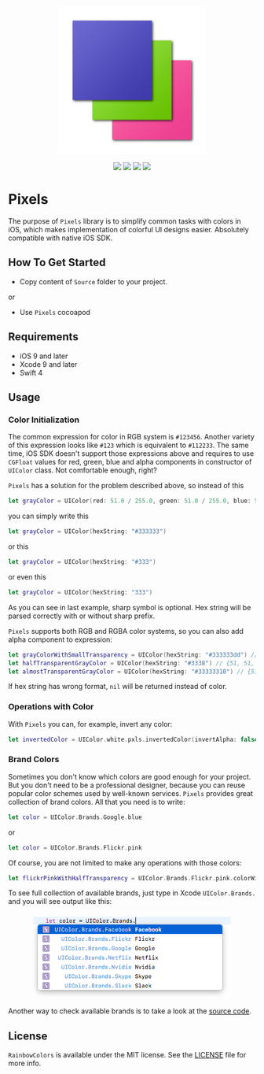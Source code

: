 <p align="center" >
<img src="https://github.com/igormatyushkin014/Pixels/blob/master/Images/logo_2048_2048.png" alt="Pixels" title="Pixels" width="300px" height="300px">
</p>

<p align="center">
<a href="https://swift.org"><img src="https://img.shields.io/badge/Swift-4.0-orange.svg?style=flat"></a>
<a href="https://cocoapods.org"><img src="https://img.shields.io/cocoapods/v/Pixels.svg?maxAge=2592000"></a>
<a href="https://cocoapods.org"><img src="https://img.shields.io/cocoapods/dt/Pixels.svg?maxAge=2592000"></a>
<a href="https://tldrlegal.com/license/mit-license"><img src="https://img.shields.io/badge/License-MIT-blue.svg?style=flat"></a>
</p>

# Pixels

The purpose of `Pixels` library is to simplify common tasks with colors in iOS, which makes implementation of colorful UI designs easier. Absolutely compatible with native iOS SDK.

## How To Get Started

- Copy content of `Source` folder to your project.

or

- Use `Pixels` cocoapod

## Requirements

* iOS 9 and later
* Xcode 9 and later
* Swift 4

## Usage

### Color Initialization

The common expression for color in RGB system is `#123456`. Another variety of this expression looks like `#123` which is equivalent to `#112233`. The same time, iOS SDK doesn't support those expressions above and requires to use `CGFloat` values for red, green, blue and alpha components in constructor of `UIColor` class. Not comfortable enough, right?

`Pixels` has a solution for the problem described above, so instead of this

```swift
let grayColor = UIColor(red: 51.0 / 255.0, green: 51.0 / 255.0, blue: 51.0, alpha: 255.0)
```

you can simply write this

```swift
let grayColor = UIColor(hexString: "#333333")
```

or this

```swift
let grayColor = UIColor(hexString: "#333")
```

or even this

```swift
let grayColor = UIColor(hexString: "333")
```

As you can see in last example, sharp symbol is optional. Hex string will be parsed correctly with or without sharp prefix.

`Pixels` supports both RGB and RGBA color systems, so you can also add alpha component to expression:

```swift
let grayColorWithSmallTransparency = UIColor(hexString: "#333333dd") // {51, 51, 51, 221}
let halfTransparentGrayColor = UIColor(hexString: "#3338") // {51, 51, 51, 136}
let almostTransparentGrayColor = UIColor(hexString: "#33333310") // {51, 51, 51, 16}
```

If hex string has wrong format, `nil` will be returned instead of color.

### Operations with Color

With `Pixels` you can, for example, invert any color:

```swift
let invertedColor = UIColor.white.pxls.invertedColor(invertAlpha: false) // returns .black color
```

### Brand Colors

Sometimes you don't know which colors are good enough for your project. But you don't need to be a professional designer, because you can reuse popular color schemes used by well-known services. `Pixels` provides great collection of brand colors. All that you need is to write:

```swift
let color = UIColor.Brands.Google.blue
```

or 

```swift
let color = UIColor.Brands.Flickr.pink
```

Of course, you are not limited to make any operations with those colors:

```swift
let flickrPinkWithHalfTransparency = UIColor.Brands.Flickr.pink.colorWithAlphaComponent(0.5)
```

To see full collection of available brands, just type in Xcode `UIColor.Brands.` and you will see output like this:

<p align="center" >
<img src="https://github.com/igormatyushkin014/Pixels/blob/master/Images/available_brands.png" alt="Available Brands" title="Available Brands">
</p>

Another way to check available brands is to take a look at the [source code](Source/Extensions/Color/UIColorExtensionBrands.swift).

## License

`RainbowColors` is available under the MIT license. See the [LICENSE](./LICENSE) file for more info.
